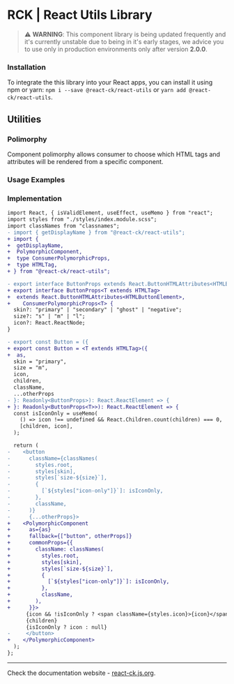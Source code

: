 # RCK | React Utils Library

> :warning: **WARNING**: This component library is being updated frequently and it's currently unstable due to being in it's early stages, we advice you to use only in production environments only after version **2.0.0**.

### Installation 

To integrate the this library into your React apps, you can install it using npm or yarn: `npm i --save @react-ck/react-utils` or `yarn add @react-ck/react-utils`.

## Utilities

### Polimorphy

Component polimorphy allows consumer to choose which HTML tags and attributes will be rendered from a specific component.

### Usage Examples

### Implementation

```diff
import React, { isValidElement, useEffect, useMemo } from "react";
import styles from "./styles/index.module.scss";
import classNames from "classnames";
- import { getDisplayName } from "@react-ck/react-utils";
+ import {
+  getDisplayName,
+  PolymorphicComponent,
+  type ConsumerPolymorphicProps,
+  type HTMLTag,
+ } from "@react-ck/react-utils";

- export interface ButtonProps extends React.ButtonHTMLAttributes<HTMLButtonElement> {
+ export interface ButtonProps<T extends HTMLTag>
+  extends React.ButtonHTMLAttributes<HTMLButtonElement>,
+    ConsumerPolymorphicProps<T> {
  skin?: "primary" | "secondary" | "ghost" | "negative";
  size?: "s" | "m" | "l";
  icon?: React.ReactNode;
}

- export const Button = ({
+ export const Button = <T extends HTMLTag>({
+  as,
  skin = "primary",
  size = "m",
  icon,
  children,
  className,
  ...otherProps
- }: Readonly<ButtonProps>): React.ReactElement => {
+ }: Readonly<ButtonProps<T>>): React.ReactElement => {
  const isIconOnly = useMemo(
    () => icon !== undefined && React.Children.count(children) === 0,
    [children, icon],
  );

  return (
-    <button
-      className={classNames(
-        styles.root,
-        styles[skin],
-        styles[`size-${size}`],
-        {
-          [`${styles["icon-only"]}`]: isIconOnly,
-        },
-        className,
-      )}
-      {...otherProps}>
+    <PolymorphicComponent
+      as={as}
+      fallback={["button", otherProps]}
+      commonProps={{
+        className: classNames(
+          styles.root,
+          styles[skin],
+          styles[`size-${size}`],
+          {
+            [`${styles["icon-only"]}`]: isIconOnly,
+          },
+          className,
+        ),
+      }}>
      {icon && !isIconOnly ? <span className={styles.icon}>{icon}</span> : null}
      {children}
      {isIconOnly ? icon : null}
-     </button>
+    </PolymorphicComponent>
  );
};
```


<!-- storybook-ignore -->

---

Check the documentation website - [react-ck.js.org](https://react-ck.js.org).
